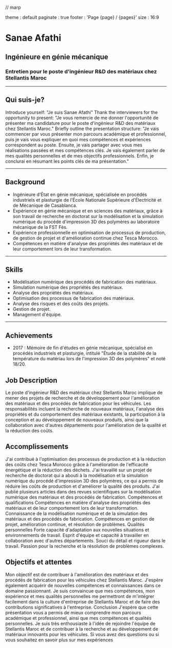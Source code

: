 // marp 

theme : default
paginate : true
footer : 'Page {page} / {pages}'
size : 16:9

# Sanae Afathi

## Ingénieure en génie mécanique

### Entretien pour le poste d'ingénieur R&D des matériaux chez Stellantis Maroc

------------------------------------------


## Qui suis-je?


Introduce yourself: "Je suis Sanae Afathi"
Thank the interviewers for the opportunity to present: "Je vous remercie de me donner l'opportunité de présenter ma candidature pour le poste d'ingénieur R&D des matériaux chez Stellantis Maroc."
Briefly outline the presentation structure: "Je vais commencer par vous présenter mon parcours académique et professionnel, puis je vais vous expliquer en quoi mes compétences et expériences correspondent au poste. Ensuite, je vais partager avec vous mes réalisations passées et mes compétences clés. Je vais également parler de mes qualités personnelles et de mes objectifs professionnels. Enfin, je conclurai en résumant les points clés de ma présentation."

------------------------------------------

## Background

- Ingénieure d'État en génie mécanique, spécialisée en procédés industriels et plasturgie de l'École Nationale Supérieure d'Électricité et de Mécanique de Casablanca.
- Expérience en génie mécanique et en sciences des matériaux, grâce à son travail de recherche en doctorat sur la modélisation et la simulation numérique du procédé d'impression 3D des polymères au laboratoire mécanique de la FST Fès.
- Expérience professionnelle en optimisation de processus de production, de gestion de projet et d'amélioration continue chez Tesca Morocco.
- Compétences en matière d'analyse des propriétés des matériaux et de leur comportement lors de leur transformation.


------------------------------------------

## Skills

- Modélisation numérique des procédés de fabrication des matériaux.
- Simulation numérique des propriétés des matériaux.
- Analyse des propriétés des matériaux.
- Optimisation des processus de fabrication des matériaux.
- Analyse des risques et des coûts des projets.
- Gestion de projet.
- Management d'équipe.

------------------------------------------

## Achievements

- 2017 : Mémoire de fin d'études en génie mécanique, spécialisé en procédés industriels et plasturgie, intitulé "Étude de la stabilité de la température du matériau lors de l'impression 3D des polymères" et noté 18/20.


## Job Description
Le poste d'ingénieur R&D des matériaux chez Stellantis Maroc implique de mener des projets de recherche et de développement pour l'amélioration des matériaux et des procédés de fabrication pour les véhicules.
Les responsabilités incluent la recherche de nouveaux matériaux, l'analyse des propriétés et du comportement des matériaux existants, la participation à la conception et au développement de nouveaux produits, ainsi que la collaboration avec d'autres départements pour l'amélioration de la qualité et la réduction des coûts.


## Accomplissements
J'ai contribué à l'optimisation des processus de production et à la réduction des coûts chez Tesca Morocco grâce à l'amélioration de l'efficacité énergétique et la réduction des déchets.
J'ai travaillé sur un projet de recherche de doctorat qui a abouti à la modélisation et la simulation numérique du procédé d'impression 3D des polymères, ce qui a permis de réduire les coûts de production et d'améliorer la qualité des produits.
J'ai publié plusieurs articles dans des revues scientifiques sur la modélisation numérique des matériaux et des procédés de fabrication.
Compétences et qualifications
Compétences en matière d'analyse des propriétés des matériaux et de leur comportement lors de leur transformation.
Connaissance de la modélisation numérique et de la simulation des matériaux et des procédés de fabrication.
Compétences en gestion de projet, amélioration continue, et résolution de problèmes.
Qualités personnelles
Forte capacité d'adaptation aux nouvelles situations et environnements de travail.
Esprit d'équipe et capacité à travailler en collaboration avec d'autres départements.
Souci du détail et rigueur dans le travail.
Passion pour la recherche et la résolution de problèmes complexes.
## Objectifs et attentes
Mon objectif est de contribuer à l'amélioration des matériaux et des procédés de fabrication pour les véhicules chez Stellantis Maroc.
J'espère également acquérir de nouvelles compétences et connaissances dans ce domaine passionnant.
Je suis convaincue que mes compétences, mon expérience et mes qualités personnelles me permettront de m'intégrer facilement dans la culture d'entreprise de Stellantis Maroc et de faire des contributions significatives à l'entreprise.
Conclusion
J'espère que cette présentation vous a permis de mieux comprendre mon parcours académique et professionnel, ainsi que mes compétences et qualités personnelles.
Je suis très enthousiaste à l'idée de rejoindre l'équipe de Stellantis Maroc et de contribuer à la recherche et au développement de matériaux innovants pour les véhicules.
Si vous avez des questions ou si vous souhaitez en savoir plus sur mes expériences
